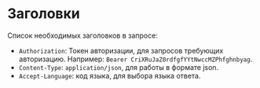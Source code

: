 Заголовки
================

Список необходимых заголовков в запросе:

* `Authorization`: Токен авторизации, для запросов требующих авторизацию. Например: `Bearer CriXRuJaZ0rdfgfYYtNwccMZPhfghnbyag`.
* `Content-Type`: `application/json`, для работы в формате json.
* `Accept-Language`: код языка, для выбора языка ответа.